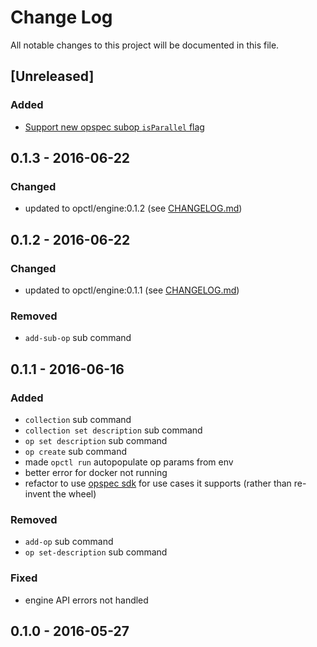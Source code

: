 # Change Log
All notable changes to this project will be documented in this file.

## [Unreleased]
### Added
- [Support new opspec subop `isParallel` flag](https://github.com/opctl/engine/issues/11)

## 0.1.3 - 2016-06-22
### Changed
- updated to opctl/engine:0.1.2 (see [CHANGELOG.md](https://github.com/opctl/engine/tree/0.1.2/CHANGELOG.md))

## 0.1.2 - 2016-06-22
### Changed
- updated to opctl/engine:0.1.1 (see [CHANGELOG.md](https://github.com/opctl/engine/tree/0.1.1/CHANGELOG.md))

### Removed
- `add-sub-op` sub command

## 0.1.1 - 2016-06-16
### Added
- `collection` sub command
- `collection set description` sub command
- `op set description` sub command
- `op create` sub command
- made `opctl run` autopopulate op params from env
- better error for docker not running
- refactor to use [opspec sdk](https://github.com/opspec-io/sdk-golang) for use cases it supports (rather than re-invent the wheel)

### Removed
- `add-op` sub command
- `op set-description` sub command

### Fixed
- engine API errors not handled

## 0.1.0 - 2016-05-27
